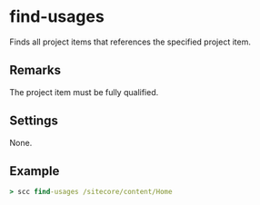 find-usages
===========
Finds all project items that references the specified project item.

Remarks
-------
The project item must be fully qualified.

Settings
--------
None.

Example
-------
```cmd
> scc find-usages /sitecore/content/Home
```

